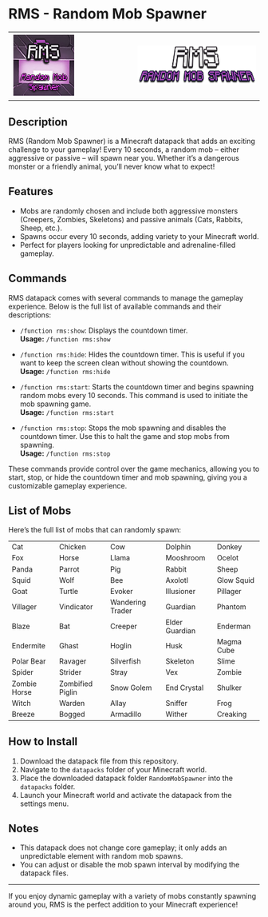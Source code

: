 # RMS - Random Mob Spawner

<center><table style="width: 100%; border: none; border-spacing: 0;">
  <tr>
    <td style="text-align: left; width: 50%;"><img src="RandomMobSpawner/pack.png" alt="Pack Image" /></td>
    <td style="text-align: right; width: 50%;"><img src="logo.png" alt="Logo Image" /></td>
  </tr>
</table></center>

## Description

RMS (Random Mob Spawner) is a Minecraft datapack that adds an exciting challenge to your gameplay! Every 10 seconds, a random mob – either aggressive or passive – will spawn near you. Whether it’s a dangerous monster or a friendly animal, you’ll never know what to expect!

## Features

- Mobs are randomly chosen and include both aggressive monsters (Creepers, Zombies, Skeletons) and passive animals (Cats, Rabbits, Sheep, etc.).
- Spawns occur every 10 seconds, adding variety to your Minecraft world.
- Perfect for players looking for unpredictable and adrenaline-filled gameplay.

## Commands

RMS datapack comes with several commands to manage the gameplay experience. Below is the full list of available commands and their descriptions:

- `/function rms:show`: Displays the countdown timer.  
  **Usage:** `/function rms:show`

- `/function rms:hide`: Hides the countdown timer. This is useful if you want to keep the screen clean without showing the countdown.  
  **Usage:** `/function rms:hide`

- `/function rms:start`: Starts the countdown timer and begins spawning random mobs every 10 seconds. This command is used to initiate the mob spawning game.  
  **Usage:** `/function rms:start`

- `/function rms:stop`: Stops the mob spawning and disables the countdown timer. Use this to halt the game and stop mobs from spawning.  
  **Usage:** `/function rms:stop`

These commands provide control over the game mechanics, allowing you to start, stop, or hide the countdown timer and mob spawning, giving you a customizable gameplay experience.


## List of Mobs

Here’s the full list of mobs that can randomly spawn:

<table style="width: 100%; border: none; border-spacing: 0;">
  <tr>
    <td>Cat</td>
    <td>Chicken</td>
    <td>Cow</td>
    <td>Dolphin</td>
    <td>Donkey</td>
  </tr>
  <tr>
    <td>Fox</td>
    <td>Horse</td>
    <td>Llama</td>
    <td>Mooshroom</td>
    <td>Ocelot</td>
  </tr>
  <tr>
    <td>Panda</td>
    <td>Parrot</td>
    <td>Pig</td>
    <td>Rabbit</td>
    <td>Sheep</td>
  </tr>
  <tr>
    <td>Squid</td>
    <td>Wolf</td>
    <td>Bee</td>
    <td>Axolotl</td>
    <td>Glow Squid</td>
  </tr>
  <tr>
    <td>Goat</td>
    <td>Turtle</td>
    <td>Evoker</td>
    <td>Illusioner</td>
    <td>Pillager</td>
  </tr>
  <tr>
    <td>Villager</td>
    <td>Vindicator</td>
    <td>Wandering Trader</td>
    <td>Guardian</td>
    <td>Phantom</td>
  </tr>
  <tr>
    <td>Blaze</td>
    <td>Bat</td>
    <td>Creeper</td>
    <td>Elder Guardian</td>
    <td>Enderman</td>
  </tr>
  <tr>
    <td>Endermite</td>
    <td>Ghast</td>
    <td>Hoglin</td>
    <td>Husk</td>
    <td>Magma Cube</td>
  </tr>
  <tr>
    <td>Polar Bear</td>
    <td>Ravager</td>
    <td>Silverfish</td>
    <td>Skeleton</td>
    <td>Slime</td>
  </tr>
  <tr>
    <td>Spider</td>
    <td>Strider</td>
    <td>Stray</td>
    <td>Vex</td>
    <td>Zombie</td>
  </tr>
  <tr>
    <td>Zombie Horse</td>
    <td>Zombified Piglin</td>
    <td>Snow Golem</td>
    <td>End Crystal</td>
    <td>Shulker</td>
  </tr>
  <tr>
    <td>Witch</td>
    <td>Warden</td>
    <td>Allay</td>
    <td>Sniffer</td>
    <td>Frog</td>
  </tr>
  <tr>
    <td>Breeze</td>
    <td>Bogged</td>
    <td>Armadillo</td>
    <td>Wither</td>
    <td>Creaking</td>
  </tr>
</table>

## How to Install

1. Download the datapack file from this repository.
2. Navigate to the `datapacks` folder of your Minecraft world.
3. Place the downloaded datapack folder `RandomMobSpawner` into the `datapacks` folder.
4. Launch your Minecraft world and activate the datapack from the settings menu.

## Notes

- This datapack does not change core gameplay; it only adds an unpredictable element with random mob spawns.
- You can adjust or disable the mob spawn interval by modifying the datapack files.

---

If you enjoy dynamic gameplay with a variety of mobs constantly spawning around you, RMS is the perfect addition to your Minecraft experience!


